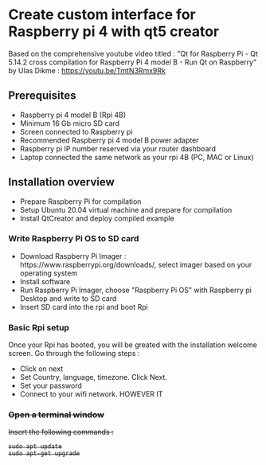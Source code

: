 <h1> Create custom interface for Raspberry pi 4 with qt5 creator</h1>

Based on the comprehensive youtube video titled : "Qt for Raspberry Pi - Qt 5.14.2 cross compilation for Raspberry Pi 4 model B - Run Qt on Raspberry" by Ulas Dikme : https://youtu.be/TmtN3Rmx9Rk


<h2>Prerequisites</h2>
<ul>
  <li>Raspberry pi 4 model B (Rpi 4B)</li>
  <li>Minimum 16 Gb micro SD card</li>
  <li>Screen connected to Raspberry pi</li>
  <li>Recommended Raspberry pi 4 model B power adapter</li>
  <li>Raspberry pi IP number reserved via your router dashboard</li>
  <li>Laptop connected the same network as your rpi 4B (PC, MAC or Linux)</li>
</ul>

<h2>Installation overview</h2>

<ul>
  <li>Prepare Raspberry Pi for compilation</li>
  <li>Setup Ubuntu 20.04 virtual machine and prepare for compilation</li>
  <li>Install QtCreator and deploy compiled example</li>
</ul>


<h3>Write Raspberry Pi OS to SD card</h3>
<ul>
  <li>Download Raspberry Pi Imager : https://www.raspberrypi.org/downloads/, select imager based on your operating system</li>
  <li>Install software</li>
  <li>Run Raspberry Pi Imager, choose "Raspberry Pi OS" with Raspberry pi Desktop and write to SD card</li>
  <li>Insert SD card into the rpi and boot Rpi</li>
</ul>

<h3>Basic Rpi setup</h3>

<p>Once your Rpi has booted, you will be greated with the installation welcome screen.  Go through the following steps :
<ul>
  <li>Click on next</li>
  <li>Set Country, language, timezone.  Click Next.</li>
  <li>Set your password</li>
  <li>Connect to your wifi network.  HOWEVER IT<S RECOMMENDED TO CONNECT VIA A WIRED CONNECTION.</li>
</ul>

<h3>Open a terminal window</h3>
<p> Insert the following commands :</p>
<pre><code>sudo apt update
sudo apt-get upgrade
</code></pre> 

